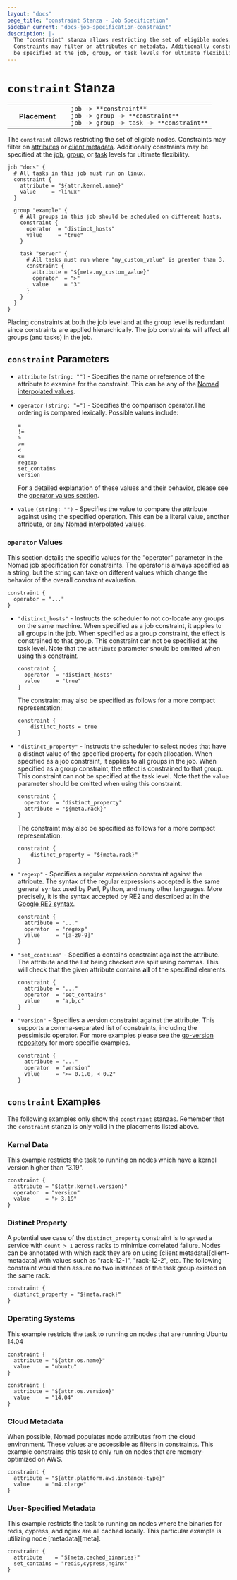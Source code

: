 ```yaml
---
layout: "docs"
page_title: "constraint Stanza - Job Specification"
sidebar_current: "docs-job-specification-constraint"
description: |-
  The "constraint" stanza allows restricting the set of eligible nodes.
  Constraints may filter on attributes or metadata. Additionally constraints may
  be specified at the job, group, or task levels for ultimate flexibility.
---
```


# `constraint` Stanza

<table class="table table-bordered table-striped">
  <tr>
    <th width="120">Placement</th>
    <td>
      <code>job -> **constraint**</code>
      <br>
      <code>job -> group -> **constraint**</code>
      <br>
      <code>job -> group -> task -> **constraint**</code>
    </td>
  </tr>
</table>

The `constraint` allows restricting the set of eligible nodes. Constraints may
filter on [attributes][interpolation] or [client metadata][client-meta].
Additionally constraints may be specified at the [job][job], [group][group], or
[task][task] levels for ultimate flexibility.

```hcl
job "docs" {
  # All tasks in this job must run on linux.
  constraint {
    attribute = "${attr.kernel.name}"
    value     = "linux"
  }

  group "example" {
    # All groups in this job should be scheduled on different hosts.
    constraint {
      operator  = "distinct_hosts"
      value     = "true"
    }

    task "server" {
      # All tasks must run where "my_custom_value" is greater than 3.
      constraint {
        attribute = "${meta.my_custom_value}"
        operator  = ">"
        value     = "3"
      }
    }
  }
}
```

Placing constraints at both the job level and at the group level is redundant
since constraints are applied hierarchically. The job constraints will affect
all groups (and tasks) in the job.

## `constraint` Parameters

- `attribute` `(string: "")` - Specifies the name or reference of the attribute
  to examine for the constraint. This can be any of the [Nomad interpolated
  values](/docs/runtime/interpolation.html#interpreted_node_vars).

- `operator` `(string: "=")` - Specifies the comparison operator.The ordering is
  compared lexically. Possible values include:

    ```text
    =
    !=
    >
    >=
    <
    <=
    regexp
    set_contains
    version
    ```

    For a detailed explanation of these values and their behavior, please see
    the [operator values section](#operator-values).

- `value` `(string: "")` - Specifies the value to compare the attribute against
  using the specified operation. This can be a literal value, another attribute,
  or any [Nomad interpolated
  values](/docs/runtime/interpolation.html#interpreted_node_vars).

### `operator` Values

This section details the specific values for the "operator" parameter in the
Nomad job specification for constraints. The operator is always specified as a
string, but the string can take on different values which change the behavior of
the overall constraint evaluation.

```hcl
constraint {
  operator = "..."
}
```

- `"distinct_hosts"` - Instructs the scheduler to not co-locate any groups on
  the same machine. When specified as a job constraint, it applies to all groups
  in the job. When specified as a group constraint, the effect is constrained to
  that group. This constraint can not be specified at the task level. Note that
  the `attribute` parameter should be omitted when using this constraint.

    ```hcl
    constraint {
      operator  = "distinct_hosts"
      value     = "true"
    }
    ```

    The constraint may also be specified as follows for a more compact
    representation:

    ```hcl
    constraint {
        distinct_hosts = true
    }
    ```

- `"distinct_property"` - Instructs the scheduler to select nodes that have a
  distinct value of the specified property for each allocation. When specified
  as a job constraint, it applies to all groups in the job. When specified as a
  group constraint, the effect is constrained to that group. This constraint can
  not be specified at the task level. Note that the `value` parameter should be
  omitted when using this constraint.

    ```hcl
    constraint {
      operator  = "distinct_property"
      attribute = "${meta.rack}"
    }
    ```

    The constraint may also be specified as follows for a more compact
    representation:

    ```hcl
    constraint {
        distinct_property = "${meta.rack}"
    }
    ```

- `"regexp"` - Specifies a regular expression constraint against the attribute.
  The syntax of the regular expressions accepted is the same general syntax used
  by Perl, Python, and many other languages. More precisely, it is the syntax
  accepted by RE2 and described at in the [Google RE2
  syntax](https://golang.org/s/re2syntax).

    ```hcl
    constraint {
      attribute = "..."
      operator  = "regexp"
      value     = "[a-z0-9]"
    }
    ```

- `"set_contains"` - Specifies a contains constraint against the attribute. The
  attribute and the list being checked are split using commas. This will check
  that the given attribute contains **all** of the specified elements.

    ```hcl
    constraint {
      attribute = "..."
      operator  = "set_contains"
      value     = "a,b,c"
    }
    ```

- `"version"` - Specifies a version constraint against the attribute. This
  supports a comma-separated list of constraints, including the pessimistic
  operator. For more examples please see the [go-version
  repository](https://github.com/hashicorp/go-version) for more specific
  examples.

    ```hcl
    constraint {
      attribute = "..."
      operator  = "version"
      value     = ">= 0.1.0, < 0.2"
    }
    ```

## `constraint` Examples

The following examples only show the `constraint` stanzas. Remember that the
`constraint` stanza is only valid in the placements listed above.

### Kernel Data

This example restricts the task to running on nodes which have a kernel version
higher than "3.19".

```hcl
constraint {
  attribute = "${attr.kernel.version}"
  operator  = "version"
  value     = "> 3.19"
}
```

### Distinct Property

A potential use case of the `distinct_property` constraint is to spread a
service with `count > 1` across racks to minimize correlated failure. Nodes can
be annotated with which rack they are on using [client
metadata][client-metadata] with values
such as "rack-12-1", "rack-12-2", etc. The following constraint would then
assure no two instances of the task group existed on the same rack.

```hcl
constraint {
  distinct_property = "${meta.rack}"
}
```

### Operating Systems

This example restricts the task to running on nodes that are running Ubuntu
14.04

```hcl
constraint {
  attribute = "${attr.os.name}"
  value     = "ubuntu"
}

constraint {
  attribute = "${attr.os.version}"
  value     = "14.04"
}
```

### Cloud Metadata

When possible, Nomad populates node attributes from the cloud environment. These
values are accessible as filters in constraints. This example constrains this
task to only run on nodes that are memory-optimized on AWS.

```hcl
constraint {
  attribute = "${attr.platform.aws.instance-type}"
  value     = "m4.xlarge"
}
```

### User-Specified Metadata

This example restricts the task to running on nodes where the binaries for
redis, cypress, and nginx are all cached locally. This particular example is
utilizing node [metadata][meta].

```hcl
constraint {
  attribute    = "${meta.cached_binaries}"
  set_contains = "redis,cypress,nginx"
}
```

[job]: /docs/job-specification/job.html "Nomad job Job Specification"
[group]: /docs/job-specification/group.html "Nomad group Job Specification"
[client-meta]: /docs/agent/configuration/client.html#meta "Nomad meta Job Specification"
[task]: /docs/job-specification/task.html "Nomad task Job Specification"
[interpolation]: /docs/runtime/interpolation.html "Nomad interpolation"
